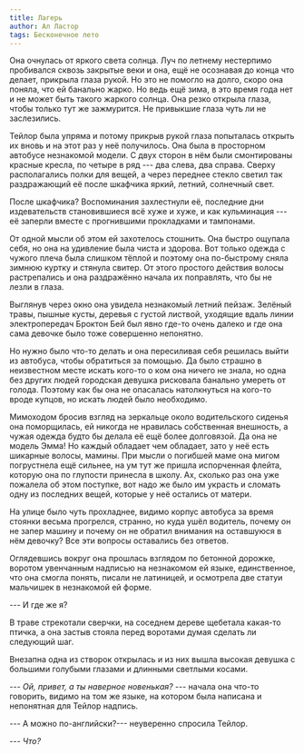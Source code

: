 ```yaml
---
title: Лагерь
author: Ал Ластор
tags: Бесконечное лето
---
```

Она очнулась от яркого света солнца. Луч по летнему нестерпимо пробивался сквозь закрытые веки и она, ещё не осознавая до конца что делает, прикрыла глаза рукой. Но это не помогло на долго, скоро она поняла, что ей банально жарко. Но ведь ещё зима, в это время года нет и не может быть такого жаркого солнца. Она резко открыла глаза, чтобы только тут же зажмурится. Не привыкшие глаза чуть ли не заслезились.

Тейлор была упряма и потому прикрыв рукой глаза попыталась открыть их вновь и на этот раз у неё получилось. Она была в просторном автобусе незнакомой модели. С двух сторон в нём были смонтированы красные кресла, по четыре в ряд --- два слева, два справа. Сверху располагались полки для вещей, а через переднее стекло светил так раздражающий её после шкафчика яркий, летний, солнечный свет.

После шкафчика? Воспоминания захлестнули её, последние дни издевательств становившиеся всё хуже и хуже, и как кульминация --- её заперли вместе с прогнившими прокладками и тампонами.

От одной мысли об этом ей захотелось стошнить. Она быстро ощупала себя, но она на удивление была чиста и здорова. Вот только одежда с чужого плеча была слишком тёплой и поэтому она по-быстрому сняла зимнюю куртку и стянула свитер. От этого простого действия волосы растрепались и она раздражённо начала их поправлять, что бы не лезли в глаза.

Выглянув через окно она увидела незнакомый летний пейзаж. Зелёный травы, пышные кусты, деревья с густой листвой, уходящие вдаль линии электропередач Броктон Бей был явно где-то очень далеко и где она сама девочке было тоже совершенно непонятно.

Но нужно было что-то делать и она пересиливая себя решилась выйти из автобуса, чтобы обратиться за помощью. Да было страшно в неизвестном месте искать кого-то о ком она ничего не знала, но одна без других людей городская девушка рисковала банально умереть от голода. Поэтому как бы она не опасалась натолкнуться на кого-то вроде купцов, но искать людей было необходимо.

Мимоходом бросив взгляд на зеркальце около водительского сиденья она поморщилась, ей никогда не нравилась собственная внешность, а чужая одежда будто бы делала её ещё более долговязой. Да она не модель Эмма! Но каждый обладает чем обладает, зато у неё есть шикарные волосы, мамины. При мысли о погибшей маме она мигом погрустнела ещё сильнее, на ум тут же пришла испорченная флейта, которую она по глупости принесла в школу. Ах, сколько раз она уже пожалела об этом поступке, вот надо же было им украсть и сломать одну из последних вещей, которые у неё остались от матери.

На улице было чуть прохладнее, видимо корпус автобуса за время стоянки весьма прогрелся, странно, но куда ушёл водитель, почему он не запер машину и почему он не обратил внимания на оставшуюся в нём девочку? Все эти вопросы оставались без ответов.

Оглядевшись вокруг она прошлась взглядом по бетонной дорожке, воротом увенчанным надписью на незнакомом ей языке, единственное, что она смогла понять, писали не латиницей, и осмотрела две статуи мальчишек в незнакомой ей форме.

--- И где же я?

В траве стрекотали сверчки, на соседнем дереве щебетала какая-то птичка, а она застыв стояла перед воротами думая сделать ли следующий шаг.

Внезапна одна из створок открылась и из них вышла высокая девушка с большими голубыми глазами и длинными светлыми косами.

--- *Ой, привет, а ты наверное новенькая?* --- начала она что-то говорить, видимо на том же языке, на котором была написана и непонятная для Тейлор надпись.

--- А можно по-английски?--- неуверенно спросила Тейлор.

--- *Что?*
